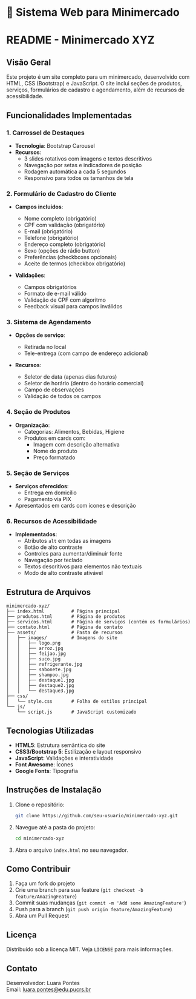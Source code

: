 # 🛒 Sistema Web para Minimercado

# README - Minimercado XYZ

## Visão Geral
Este projeto é um site completo para um minimercado, desenvolvido com HTML, CSS (Bootstrap) e JavaScript. O site inclui seções de produtos, serviços, formulários de cadastro e agendamento, além de recursos de acessibilidade.

## Funcionalidades Implementadas

### 1. Carrossel de Destaques
- **Tecnologia**: Bootstrap Carousel
- **Recursos**:
  - 3 slides rotativos com imagens e textos descritivos
  - Navegação por setas e indicadores de posição
  - Rodagem automática a cada 5 segundos
  - Responsivo para todos os tamanhos de tela

### 2. Formulário de Cadastro do Cliente
- **Campos incluídos**:
  - Nome completo (obrigatório)
  - CPF com validação (obrigatório)
  - E-mail (obrigatório)
  - Telefone (obrigatório)
  - Endereço completo (obrigatório)
  - Sexo (opções de rádio button)
  - Preferências (checkboxes opcionais)
  - Aceite de termos (checkbox obrigatório)

- **Validações**:
  - Campos obrigatórios
  - Formato de e-mail válido
  - Validação de CPF com algoritmo
  - Feedback visual para campos inválidos

### 3. Sistema de Agendamento
- **Opções de serviço**:
  - Retirada no local
  - Tele-entrega (com campo de endereço adicional)

- **Recursos**:
  - Seletor de data (apenas dias futuros)
  - Seletor de horário (dentro do horário comercial)
  - Campo de observações
  - Validação de todos os campos

### 4. Seção de Produtos
- **Organização**:
  - Categorias: Alimentos, Bebidas, Higiene
  - Produtos em cards com:
    - Imagem com descrição alternativa
    - Nome do produto
    - Preço formatado

### 5. Seção de Serviços
- **Serviços oferecidos**:
  - Entrega em domicílio
  - Pagamento via PIX
- Apresentados em cards com ícones e descrição

### 6. Recursos de Acessibilidade
- **Implementados**:
  - Atributos `alt` em todas as imagens
  - Botão de alto contraste
  - Controles para aumentar/diminuir fonte
  - Navegação por teclado
  - Textos descritivos para elementos não textuais
  - Modo de alto contraste ativável

## Estrutura de Arquivos
```
minimercado-xyz/
├── index.html          # Página principal
├── produtos.html       # Página de produtos
├── servicos.html       # Página de serviços (contém os formulários)
├── contato.html        # Página de contato
├── assets/             # Pasta de recursos
│   ├── images/         # Imagens do site
│   │   ├── logo.png
│   │   ├── arroz.jpg
│   │   ├── feijao.jpg
│   │   ├── suco.jpg
│   │   ├── refrigerante.jpg
│   │   ├── sabonete.jpg
│   │   ├── shampoo.jpg
│   │   ├── destaque1.jpg
│   │   ├── destaque2.jpg
│   │   └── destaque3.jpg
├── css/
│   └── style.css       # Folha de estilos principal
└── js/
    └── script.js       # JavaScript customizado
```

## Tecnologias Utilizadas
- **HTML5**: Estrutura semântica do site
- **CSS3/Bootstrap 5**: Estilização e layout responsivo
- **JavaScript**: Validações e interatividade
- **Font Awesome**: Ícones
- **Google Fonts**: Tipografia

## Instruções de Instalação
1. Clone o repositório:
   ```bash
   git clone https://github.com/seu-usuario/minimercado-xyz.git
   ```
2. Navegue até a pasta do projeto:
   ```bash
   cd minimercado-xyz
   ```
3. Abra o arquivo `index.html` no seu navegador.

## Como Contribuir
1. Faça um fork do projeto
2. Crie uma branch para sua feature (`git checkout -b feature/AmazingFeature`)
3. Commit suas mudanças (`git commit -m 'Add some AmazingFeature'`)
4. Push para a branch (`git push origin feature/AmazingFeature`)
5. Abra um Pull Request

## Licença
Distribuído sob a licença MIT. Veja `LICENSE` para mais informações.

## Contato
Desenvolvedor: Luara Pontes  
Email: luara.pontes@edu.pucrs.br  

